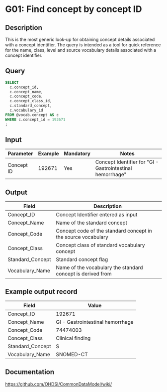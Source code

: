 <!---
Group:general
Name:G01 Find concept by concept ID
Author:Patrick Ryan
CDM Version: 5.3
-->

# G01: Find concept by concept ID

## Description
This is the most generic look-up for obtaining concept details associated with a concept identifier. The query is intended as a tool for quick reference for the name, class, level and source vocabulary details associated with a concept identifier.

## Query
```sql
SELECT
  c.concept_id,
  c.concept_name,
  c.concept_code,
  c.concept_class_id,
  c.standard_concept,
  c.vocabulary_id
FROM @vocab.concept AS c
WHERE c.concept_id = 192671
;
```

## Input

| Parameter  | Example | Mandatory | Notes                                                     |
| ---------- | ------- | --------- | --------------------------------------------------------- |
| Concept ID | 192671  | Yes       | Concept Identifier for "GI - Gastrointestinal hemorrhage" |

## Output

| Field            | Description                                                   |
| ---------------- | ------------------------------------------------------------- |
| Concept_ID       | Concept Identifier entered as input                           |
| Concept_Name     | Name of the standard concept                                  |
| Concept_Code     | Concept code of the standard concept in the source vocabulary |
| Concept_Class    | Concept class of standard vocabulary concept                  |
| Standard_Concept | Standard concept flag                                         |
| Vocabulary_Name  | Name of the vocabulary the standard concept is derived from   |

## Example output record

| Field            | Value                            |
| ---------------- | -------------------------------- |
| Concept_ID       | 192671                           |
| Concept_Name     | GI - Gastrointestinal hemorrhage |
| Concept_Code     | 74474003                         |
| Concept_Class    | Clinical finding                 |
| Standard_Concept | S                                |
| Vocabulary_Name  | SNOMED-CT                        |

## Documentation
https://github.com/OHDSI/CommonDataModel/wiki/
